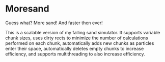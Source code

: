 # Moresand
Guess what? More sand! And faster then ever!

This is a scalable version of my falling sand simulator. It supports variable chunk sizes, uses dirty rects to minimize the number of calculations performed on each chunk, automatically adds new chunks as particles enter their space, automatically deletes empty chunks to increase efficiency, and supports multithreading to also increase efficiency.
